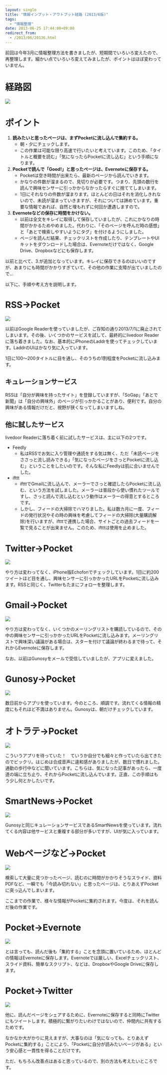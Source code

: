 ```yaml
---
layout: single
title: "情報インプット・アウトプット経路 (2013/6版)"
tags:
  - "情報整理"
date: 2013-06-25 17:44:00+09:00
redirect_from:
  - /2013/06/20136.html
---
```


前回は今年3月に情報整理方法を書きましたが、短期間でいろいろ変えたので、再整理します。細かい点でいろいろ変えてみましたが、ポイントはほぼ変わっていません。

# 経路図

![](/assets/img/2013-06-25-how-to-devour-knowledge-version-201306/001.png)

<!-- more -->

# ポイント

1. **読みたいと思ったページは、まずPocketに流し込んで集約する。**
    * 朝・夕にチェックします。
    * この作業は可能な限り高速で行いたいと考えています。このため、「タイトルと概要を読む」「気になったらPocketに流し込む」という手順になります。
2. **Pocketで読んで「Good!」と思ったページは、Evernoteに保存する。**
    * Pocketは空き時間が出来たら、最新のページから読んでいきます。
    * かなりの件数が溜まるので、見切りが必要です。つまり、先頭の数行を読んで興味センサーに引っかからなかったらすぐに捨ててしまいます。
    * 1日にそれなりの件数が溜まります。ほとんどの日はそれを消化しきれないので、未読が溜まっていきますが、それについては諦めています。重要な情報であれば、自然と埋もれずに何回か遭遇しますので。
3. **Evernoteなどの保存に時間をかけない。**
    * 以前は全文をキレイに取得して保存していましたが、これにかなりの時間がかかるためやめました。代わりに、「そのページを呼んだ時の感想」と「あとで検索しやすいようにタグ」を付けるようにしました。
    * ページを読んだ結果、チェックリストを作成したり、テンプレートやUIキットをダウンロードした場合は、Evernoteだけではなく、Google Drive、Dropboxなどにも保存します。

以前と比べて、3.が追加となっています。キレイに保存できるのはいいのですが、あまりにも時間がかかりすぎていて、その他の作業に支障が出ていましたので…

以下に、手順や考え方を説明します。

# RSS→Pocket

![](/assets/img/2013-06-25-how-to-devour-knowledge-version-201306/002.png)

以前はGoogle Readerを使っていましたが、ご存知の通り2013/7/1に廃止されてしまいます。その後、いくつかのサービスを試して、最終的にlivedoor Readerに落ち着きました。なお、基本的にiPhoneのLaddrを使ってチェックしています。LaddrのUIはかなり気に入っています。

1日に100～200タイトルに目を通し、そのうちの1割程度をPocketに流し込みます。

## キュレーションサービス

RSSは「自分が興味を持ったサイト」を登録していますが、「SoGap」「あとで新聞」は「自分の興味外」のページが引っかかることがあり、便利です。自分の興味がある情報だけだと、視野が狭くなってしまいますしね。

## 他に試したサービス

livedoor Readerに落ち着く前に試したサービスは、主に以下の2つです。

* Feedly
    * 私はRSSでお気に入り管理や通読をする気は無く、ただ「未読ページをささっと流し読みできる」「気になったページをさっとPocketに流し込む」ということをしたいのです。そんな私にFeedlyは肌に合いませんでした。
* ifttt
    * iftttでGmailに流し込んで、メーラーでさっと確認したらPocketに流し込む、という方法を試しました。メーラーは普段から使い慣れたツールですし、さっと読んで流し込むという動作はメーラーの得意とするところです。
    * しかし、フィードの大掃除でハマりました。私は数カ月に一度、フィードの発行状況やその時の興味を考慮してフィードの大掃除(大量購読解除)を行いますが、iftttで連携した場合、サイトごとの過去フィードを一覧で見ることが出来ません。このため、iftttは使用を止めました。

# Twitter→Pocket

![](/assets/img/2013-06-25-how-to-devour-knowledge-version-201306/003.png)

やり方は変わってなく、iPhone版Echofonでチェックしています。1日に約200ツイートほど目を通し、興味センサーに引っかかったURLをPocketに流し込みます。RSSと同じく、Twitterもたまにフォローを整理します。

# Gmail→Pocket

![](/assets/img/2013-06-25-how-to-devour-knowledge-version-201306/004.png)

やり方は変わってなく、いくつかのメーリングリストを購読しているので、その中の興味センサーに引っかかったURLをPocketに流し込みます。メーリングリストで興味深い議論がある場合は、スターを付けて議論が終わるまで待って、それからEvernoteに保存します。

なお、以前はGunosyをメールで受信していましたが、アプリに変えました。

# Gunosy→Pocket

![](/assets/img/2013-06-25-how-to-devour-knowledge-version-201306/005.png)

数日前からアプリを使っています。今のところ、順調です。流れてくる情報の精度にもそれほど不満はありません。Gunosyは、朝だけチェックしています。

# オトラテ→Pocket

![](/assets/img/2013-06-25-how-to-devour-knowledge-version-201306/007.png)

こういうアプリを待っていた！　ていうか自分でも細々と作っていたら出てきたのでビックリ。はじめは合成音声に違和感がありましたが、数日で慣れました。通勤の歩行中などに聞いています。こちらは、気になった記事があったら、一度道の端に立ち止り、それからPocketに流し込んでいます。正直、この手順はもう少し何とかしたいです。

# SmartNews→Pocket

![](/assets/img/2013-06-25-how-to-devour-knowledge-version-201306/008.png)

Gunosyと同じキュレーションサービスであるSmartNewsを使っています。流れてくる内容は他サービスと重複する部分が多いですが、UIが気に入っています。

# Webページなど→Pocket

![](/assets/img/2013-06-25-how-to-devour-knowledge-version-201306/009.png)

検索して大量に見つかったページ、読むのに時間がかかりそうなスライド、資料PDFなど、一瞬でも「今読み切れない」と思ったページは、とりあえずPocketに突っ込んでしまいます。

ここまでの作業で、様々な情報がPocketに集約されます。今度は、それを読んだ後の作業です。

# Pocket→Evernote

![](/assets/img/2013-06-25-how-to-devour-knowledge-version-201306/010.png)

とは言っても、読んだ後も「集約する」ことを念頭に置いているため、ほとんどの情報はEvernoteに保存します。Evernoteでは厳しい、Excelチェックリスト、スライド資料、簡単なスクリプト、などは、DropboxやGoogle Driveに保存します。

# Pocket→Twitter

![](/assets/img/2013-06-25-how-to-devour-knowledge-version-201306/011.png)

他に、読んだページをシェアするために、Evernoteに保存すると同時にTwitterにもツイートします。積極的に繋がりたいわけではないので、仲間内に共有するためです。

なかなか大がかりに見えますが、大事なのは「気になっても、とりあえずPocketに集約する」ことにより、「Pocketに自分が読みたいページがある」という安心感と一貫性を得ることだけです。

ただ、もちろん改善点はあると思っているので、別の方法も考えたいところです。
